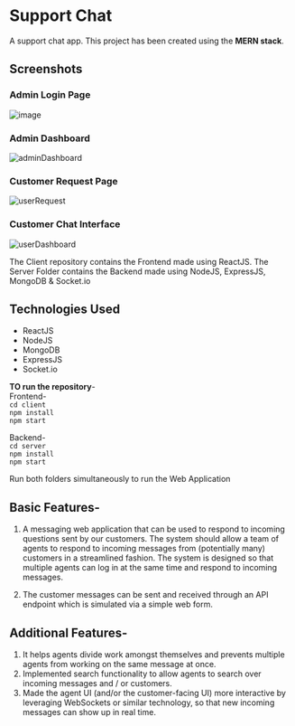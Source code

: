# Support Chat
 A support chat app.
 This project has been created using the **MERN stack**.

 ## Screenshots
### Admin Login Page
 ![image](https://github.com/harshkumar0077/Branch-International-CS-Messaging-App/assets/77497612/243b4a77-5e8e-4ecf-9f28-439d1cd30c59)
### Admin Dashboard
![adminDashboard](https://github.com/harshkumar0077/Branch-International-CS-Messaging-App/assets/77497612/db27d666-0865-4bca-89a4-887cfcc45611)
### Customer Request Page
![userRequest](https://github.com/harshkumar0077/Branch-International-CS-Messaging-App/assets/77497612/e5b0b6ac-7ab4-4b49-b75c-feff632e6a92)
### Customer Chat Interface
![userDashboard](https://github.com/harshkumar0077/Branch-International-CS-Messaging-App/assets/77497612/2cc9fa1e-2594-4453-978b-d1148bac2963)



The Client repository contains the Frontend made using ReactJS.
The Server Folder contains the Backend made using NodeJS, ExpressJS, MongoDB & Socket.io

## Technologies Used

- ReactJS
- NodeJS
- MongoDB
- ExpressJS
- Socket.io



**TO run the repository**-
<br/>
Frontend-
<br/>
```cd client```
<br/>
```npm install```
<br/>
```npm start```
<br/>

Backend-
<br/>
```cd server```
<br/>
```npm install```
<br/>
```npm start```
<br/>

Run both folders simultaneously to run the Web Application

## Basic Features-

1. A messaging web application that can be used to respond to incoming questions
sent by our customers. The system should allow a team of agents to respond to
incoming messages from (potentially many) customers in a streamlined fashion. The system is designed so that multiple agents can log in at the same time and respond to incoming
messages.

3. The customer messages can be sent and received through an API endpoint which is simulated via a simple web form.

## Additional Features-

1. It helps agents divide work amongst themselves and prevents
multiple agents from working on the same message at once.
2. Implemented search functionality to allow agents to search over incoming messages and /
or customers.
3. Made the agent UI (and/or the customer-facing UI) more interactive by leveraging
WebSockets or similar technology, so that new incoming messages can show up in real
time.
